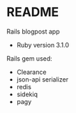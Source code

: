 # README

Rails blogpost app

* Ruby version
    3.1.0

Rails gem used:

* Clearance
* json-api serializer
* redis
* sidekiq
* pagy
